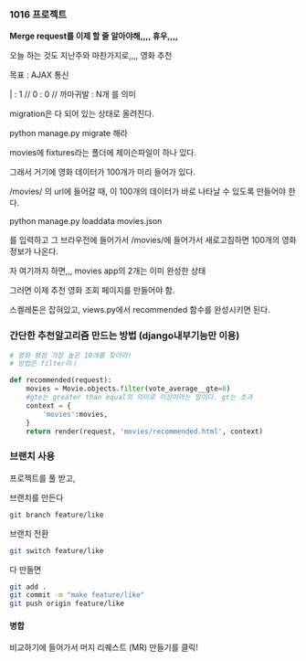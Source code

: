 ### 1016 프로젝트

**Merge request를 이제 할 줄 알아야해,,,, 휴우,,,,**



오늘 하는 것도 지난주와 마찬가지로,,,, 영화 추천

목표 : AJAX 통신

| : 1 // 0 : 0 // 까마귀발 : N개 를 의미 



migration은 다 되어 있는 상태로 올려진다.

python manage.py migrate 해라



movies에 fixtures라는 폴더에 제이슨파일이 하나 있다.

그래서 거기에 영화 데이터가 100개가 미리 들어가 있다.

/movies/ 의 url에 들어갈 때, 이 100개의 데이터가 바로 나타날 수 있도록 만들어야 한다.



python manage.py loaddata movies.json

를 입력하고 그 브라우전에 들어가서 /movies/에 들어가서 새로고침하면 100개의 영화정보가 나온다.

자 여기까지 하면,,, movies app의 2개는 이미 완성한 상태

그러면 이제 추천 영화 조회 페이지를 만들어야 함.

스켈레톤은 잡혀있고, views.py에서 recommended 함수를 완성시키면 된다.

### 간단한 추천알고리즘 만드는 방법 (django내부기능만 이용)

```python
# 영화 평점 가장 높은 10개를 찾아라!
# 방법은 filter랴ㅣ

def recommended(request):
    movies = Movie.objects.filter(vote_average__gte=8)
    #gte는 greater than equal의 의미로 이상이라는 말이다. gt는 초과
    context = {
        'movies':movies,
    }
    return render(request, 'movies/recommended.html', context)


```









### 브랜치 사용

프로젝트를 풀 받고,

브랜치를 만든다

```bash
git branch feature/like
```

브랜치 전환

```bash
git switch feature/like
```

다 만들면

```bash
git add .
git commit -m "make feature/like"
git push origin feature/like


```



#### 병합

비교하기에 들어가서 머지 리퀘스트 (MR) 만들기를 클릭!


